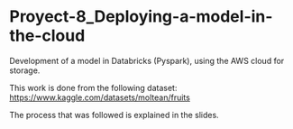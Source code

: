 # Proyect-8_Deploying-a-model-in-the-cloud
Development of a model in Databricks (Pyspark), using the AWS cloud for storage.

This work is done from the following dataset: 
https://www.kaggle.com/datasets/moltean/fruits

The process that was followed is explained in the slides.
